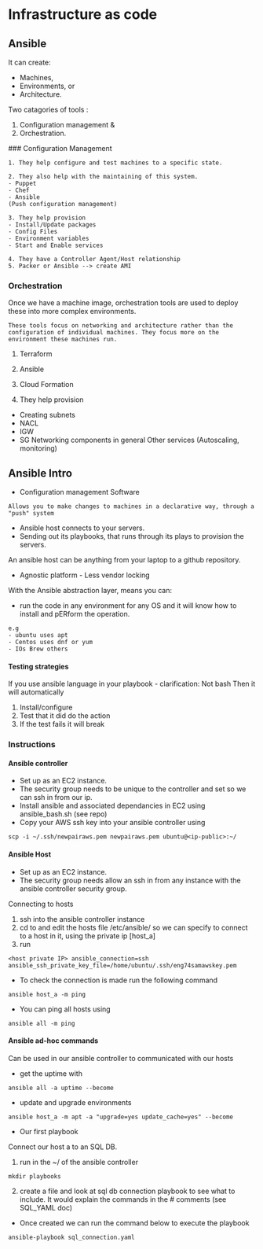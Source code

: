 # Infrastructure as code
## Ansible

It can create:
- Machines, 
- Environments, or 
- Architecture. 

Two catagories of tools : 
1. Configuration management & 
2. Orchestration.


### Configuration Management
```
1. They help configure and test machines to a specific state.

2. They also help with the maintaining of this system.
- Puppet
- Chef
- Ansible 
(Push configuration management)

3. They help provision
- Install/Update packages
- Config Files
- Environment variables
- Start and Enable services

4. They have a Controller Agent/Host relationship
5. Packer or Ansible --> create AMI
```

### Orchestration

Once we have a machine image, orchestration tools are used to deploy these into more complex environments. 
```
These tools focus on networking and architecture rather than the configuration of individual machines. They focus more on the environment these machines run.
```
1. Terraform
2. Ansible
3. Cloud Formation

4. They help provision
- Creating subnets
- NACL
- IGW
- SG
Networking components in general
Other services (Autoscaling, monitoring)


## Ansible Intro

- Configuration management Software
```
Allows you to make changes to machines in a declarative way, through a "push" system
```
- Ansible host connects to your servers. 
- Sending out its playbooks, that runs through its plays to provision the servers. 

An ansible host can be anything from your laptop to a github repository. 

- Agnostic platform - Less vendor locking

With the Ansible abstraction layer, means you can:
- run the code in any environment for any OS and it will know how to install and pERform the operation.
```
e.g
- ubuntu uses apt
- Centos uses dnf or yum
- IOs Brew others
```
#### Testing strategies

If you use ansible language in your playbook - clarification: Not bash
Then it will automatically 
1. Install/configure 
2. Test that it did do the action
3. If the test fails it will break


### Instructions

#### Ansible controller

- Set up as an EC2 instance. 
- The security group needs to be unique to the controller and set so we can ssh in from our ip.
- Install ansible and associated dependancies in EC2 using ansible_bash.sh (see repo)
- Copy your AWS ssh key into your ansible controller using
```
scp -i ~/.ssh/newpairaws.pem newpairaws.pem ubuntu@<ip-public>:~/
```

#### Ansible Host

- Set up as an EC2 instance. 
- The security group needs allow an ssh in from any instance with the ansible controller security group.


Connecting to hosts

1. ssh into the ansible controller instance
2. cd to and edit the hosts file /etc/ansible/ so we can specify to connect to a host in it, using the private ip
[host_a]
3. run
```
<host private IP> ansible_connection=ssh ansible_ssh_private_key_file=/home/ubuntu/.ssh/eng74samawskey.pem
```
- To check the connection is made run the following command
```
ansible host_a -m ping
```
- You can ping all hosts using
```
ansible all -m ping
```

#### Ansible ad-hoc commands 
Can be used in our ansible controller to communicated with our hosts 

- get the uptime with
```
ansible all -a uptime --become
```
- update and upgrade environments
```
ansible host_a -m apt -a "upgrade=yes update_cache=yes" --become
```

- Our first playbook

Connect our host a to an SQL DB.
1. run in the ~/ of the ansible controller
```
mkdir playbooks
```
2. create a file and look at sql db connection playbook to see what to include. It would explain the commands in the # comments (see SQL_YAML doc)

- Once created we can run the command below to execute the playbook
```
ansible-playbook sql_connection.yaml
```
